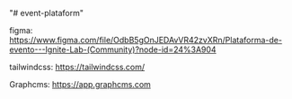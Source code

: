 "# event-plataform" 

figma: https://www.figma.com/file/OdbB5gOnJEDAvVR42zvXRn/Plataforma-de-evento---Ignite-Lab-(Community)?node-id=24%3A904

tailwindcss:  https://tailwindcss.com/

Graphcms: https://app.graphcms.com